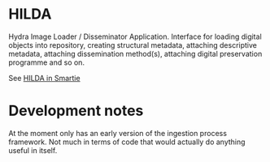 HILDA
======

Hydra Image Loader / Disseminator Application. Interface for loading digital objects into repository, creating structural metadata, attaching descriptive metadata, attaching dissemination method(s), attaching digital preservation programme and so on.

See [HILDA in Smartie](https://smartie.dur.ac.uk/display/HP/HILDA)

Development notes
=================

At the moment only has an early version of the ingestion process framework. Not much in terms of code that would actually do anything useful in itself.
